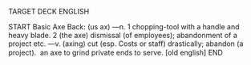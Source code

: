TARGET DECK
ENGLISH

START
Basic
Axe
Back: (us ax) —n. 1 chopping-tool with a handle and heavy blade. 2 (the axe) dismissal (of employees); abandonment of a project etc. —v. (axing) cut (esp. Costs or staff) drastically; abandon (a project).  an axe to grind private ends to serve. [old english]
END

